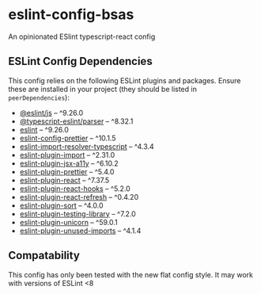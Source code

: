 # eslint-config-bsas

An opinionated ESlint typescript-react config

## ESLint Config Dependencies

This config relies on the following ESLint plugins and packages. Ensure these are installed in your project (they should be listed in `peerDependencies`):

- [@eslint/js](https://www.npmjs.com/package/@eslint/js) – ^9.26.0
- [@typescript-eslint/parser](https://www.npmjs.com/package/@typescript-eslint/parser) – ^8.32.1
- [eslint](https://www.npmjs.com/package/eslint) – ^9.26.0
- [eslint-config-prettier](https://www.npmjs.com/package/eslint-config-prettier) – ^10.1.5
- [eslint-import-resolver-typescript](https://www.npmjs.com/package/eslint-import-resolver-typescript) – ^4.3.4
- [eslint-plugin-import](https://www.npmjs.com/package/eslint-plugin-import) – ^2.31.0
- [eslint-plugin-jsx-a11y](https://www.npmjs.com/package/eslint-plugin-jsx-a11y) – ^6.10.2
- [eslint-plugin-prettier](https://www.npmjs.com/package/eslint-plugin-prettier) – ^5.4.0
- [eslint-plugin-react](https://www.npmjs.com/package/eslint-plugin-react) – ^7.37.5
- [eslint-plugin-react-hooks](https://www.npmjs.com/package/eslint-plugin-react-hooks) – ^5.2.0
- [eslint-plugin-react-refresh](https://www.npmjs.com/package/eslint-plugin-react-refresh) – ^0.4.20
- [eslint-plugin-sort](https://www.npmjs.com/package/eslint-plugin-sort) – ^4.0.0
- [eslint-plugin-testing-library](https://www.npmjs.com/package/eslint-plugin-testing-library) – ^7.2.0
- [eslint-plugin-unicorn](https://www.npmjs.com/package/eslint-plugin-unicorn) – ^59.0.1
- [eslint-plugin-unused-imports](https://www.npmjs.com/package/eslint-plugin-unused-imports) – ^4.1.4

## Compatability

This config has only been tested with the new flat config style. It may work with versions of ESLint <8
